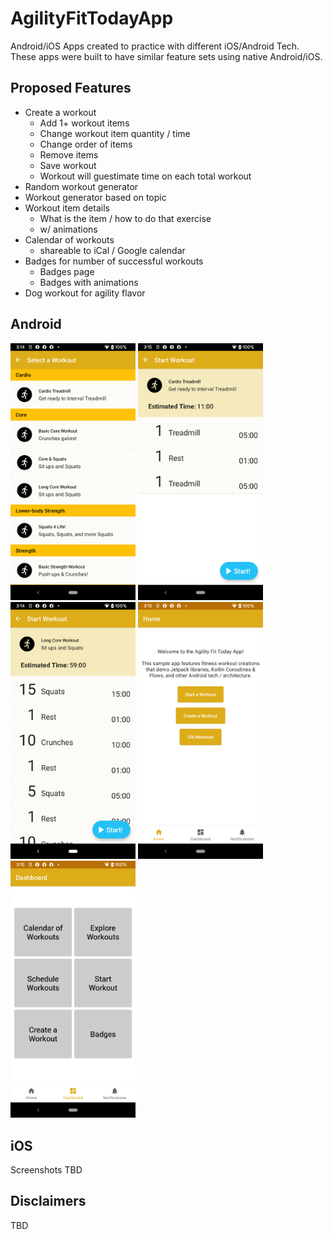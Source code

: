 # AgilityFitTodayApp
Android/iOS Apps created to practice with different iOS/Android Tech. 
These apps were built to have similar feature sets using native Android/iOS.

## Proposed Features

- Create a workout
	- Add 1+ workout items
	- Change workout item quantity / time
	- Change order of items
	- Remove items
	- Save workout
	- Workout will guestimate time on each total workout
- Random workout generator
- Workout generator based on topic
- Workout item details
	- What is the item / how to do that exercise
	- w/ animations
- Calendar of workouts
	- shareable to iCal / Google calendar
- Badges for number of successful workouts
	- Badges page
	- Badges with animations
- Dog workout for agility flavor

## Android

<img src="./android/Screenshots/select_workout.png" width="200"/> <img src="./android/Screenshots/start_workout.png" width="200"/> <img src="./android/Screenshots/start_workout_long.png" width="200"/> <img src="./android/Screenshots/home.png" width="200"/> <img src="./android/Screenshots/dashboard.png" width="200"/>


## iOS

Screenshots TBD

## Disclaimers

TBD
